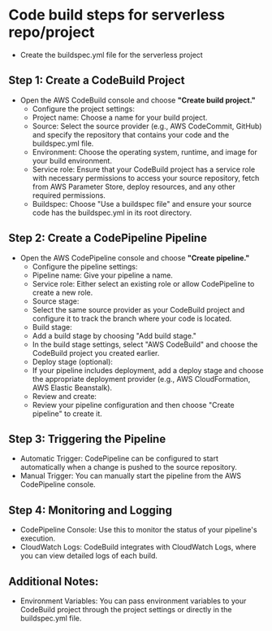 # Code build steps for serverless repo/project
* Create the buildspec.yml file for the serverless project
## Step 1: Create a CodeBuild Project
*   Open the AWS CodeBuild console and choose **"Create build project."**
    * Configure the project settings:
    * Project name: Choose a name for your build project.
    * Source: Select the source provider (e.g., AWS CodeCommit, GitHub) and specify the repository that contains your code and the buildspec.yml file.
    * Environment: Choose the operating system, runtime, and image for your build environment.
    * Service role: Ensure that your CodeBuild project has a service role with necessary permissions to access your source repository, fetch from AWS Parameter Store, deploy resources, and any other required permissions.
    * Buildspec: Choose "Use a buildspec file" and ensure your source code has the buildspec.yml in its root directory.
## Step 2: Create a CodePipeline Pipeline
*   Open the AWS CodePipeline console and choose **"Create pipeline."**
    * Configure the pipeline settings:
    * Pipeline name: Give your pipeline a name.
    * Service role: Either select an existing role or allow CodePipeline to create a new role.
    * Source stage:
    * Select the same source provider as your CodeBuild project and configure it to track the branch where your code is located.
    * Build stage:
    * Add a build stage by choosing "Add build stage."
    * In the build stage settings, select "AWS CodeBuild" and choose the CodeBuild project you created earlier.
    * Deploy stage (optional):
    * If your pipeline includes deployment, add a deploy stage and choose the appropriate deployment provider (e.g., AWS CloudFormation, AWS Elastic Beanstalk).
    * Review and create:
    * Review your pipeline configuration and then choose "Create pipeline" to create it.
## Step 3: Triggering the Pipeline
* Automatic Trigger: CodePipeline can be configured to start automatically when a change is pushed to the source repository.
* Manual Trigger: You can manually start the pipeline from the AWS CodePipeline console.
## Step 4: Monitoring and Logging
* CodePipeline Console: Use this to monitor the status of your pipeline's execution.
* CloudWatch Logs: CodeBuild integrates with CloudWatch Logs, where you can view detailed logs of each build.
## Additional Notes:
* Environment Variables: You can pass environment variables to your CodeBuild project through the project settings or directly in the buildspec.yml file.
